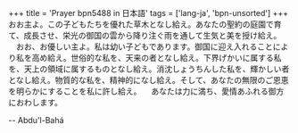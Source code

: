+++
title = 'Prayer bpn5488 in 日本語'
tags = ['lang-ja', 'bpn-unsorted']
+++
おお主よ。この子どもたちを優れた草木となし給え。あなたの聖約の庭園で育て、成長させ、栄光の御国の雲から降り注ぐ雨を通して生気と美を授け給え。
　おお、お優しい主よ。私は幼い子どもであります。御国に迎え入れることにより私を高め給え。世俗的な私を、天来の者となし給え。下界げかいに属する私を、天上の領域に属するものとなし給え。消沈しょうちんした私を、輝かしい者となし給え。物質的な私を、精神的になし給え。そして、あなたの無限のご恩恵を明らかにすることを私に許し給え。
　あなたは力に満ち、愛情あふれる御方におわします。

-- Abdu'l-Bahá
